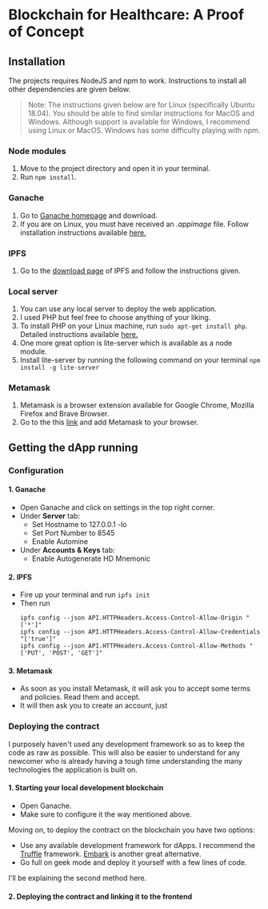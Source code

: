 # Blockchain for Healthcare: A Proof of Concept


## Installation

The projects requires NodeJS and npm to work. Instructions to install all other dependencies are given below.
> Note: The instructions given below are for Linux (specifically Ubuntu 18.04). You should be able to find similar instructions for MacOS and Windows. Although support is available for Windows, I recommend using Linux or MacOS. Windows has some difficulty playing with npm.

### Node modules

1. Move to the project directory and open it in your terminal.
2. Run `npm install`.

### Ganache

1. Go to [Ganache homepage](https://truffleframework.com/ganache) and download. 
2. If you are on Linux, you must have received an _.appimage_ file. Follow installation instructions available [here.](https://itsfoss.com/use-appimage-linux/)

### IPFS

1. Go to the [download page](https://docs.ipfs.io/introduction/install/) of IPFS and follow the instructions given.

### Local server

1. You can use any local server to deploy the web application.
2. I used PHP but feel free to choose anything of your liking.
3. To install PHP on your Linux machine, run `sudo apt-get install php`. Detailed instructions available [here.](https://thishosting.rocks/install-php-on-ubuntu/)
4. One more great option is lite-server which is available as a node module.
5. Install lite-server by running the following command on your terminal `npm install -g lite-server`

### Metamask

1. Metamask is a browser extension available for Google Chrome, Mozilla Firefox and Brave Browser.
2. Go to the this [link](http://metamask.io/) and add Metamask to your browser.

## Getting the dApp running

### Configuration

#### 1. Ganache
  - Open Ganache and click on settings in the top right corner.
  - Under **Server** tab:
    - Set Hostname to 127.0.0.1 -lo
    - Set Port Number to 8545
    - Enable Automine
  - Under **Accounts & Keys** tab:
    - Enable Autogenerate HD Mnemonic

#### 2. IPFS
  - Fire up your terminal and run `ipfs init`
  - Then run 
    ```
    ipfs config --json API.HTTPHeaders.Access-Control-Allow-Origin "['*']"
    ipfs config --json API.HTTPHeaders.Access-Control-Allow-Credentials "['true']"
    ipfs config --json API.HTTPHeaders.Access-Control-Allow-Methods "['PUT', 'POST', 'GET']"
    ```
#### 3. Metamask
  - As soon as you install Metamask, it will ask you to accept some terms and policies. Read them and accept.
  - It will then ask you to create an account, just 
  
### Deploying the contract

I purposely haven't used any development framework so as to keep the code as raw as possible. This will also be easier to understand for any newcomer who is already having a tough time understanding the many technologies the application is built on.

#### 1. Starting your local development blockchain
  - Open Ganache.
  - Make sure to configure it the way mentioned above.
  
Moving on, to deploy the contract on the blockchain you have two options:
  - Use any available development framework for dApps. I recommend the [Truffle](https://truffleframework.com/truffle) framework. [Embark](https://embark.status.im/) is another great alternative.
  - Go full on geek mode and deploy it yourself with a few lines of code.

I'll be explaining the second method here.

#### 2. Deploying the contract and linking it to the frontend

